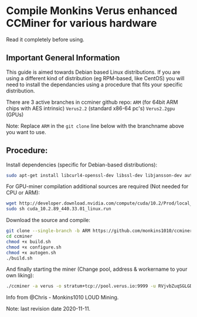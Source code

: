 # Compile Monkins Verus enhanced CCMiner for various hardware

Read it completely before using.

## Important General Information

This guide is aimed towards Debian based Linux distributions. If you are using a different kind of distribution
(eg RPM-based, like CentOS) you will need to install the dependancies using a procedure that fits your
specific distribution.

There are 3 active branches in ccminer github repo:
  `ARM`             (for 64bit ARM chips with AES intrinsic)
  `Verus2.2`        (standard x86-64 pc's)
  `Verus2.2gpu`     (GPUs)

Note: Replace `ARM` in the `git clone` line below with the branchname above you want to use.

## Procedure:

Install dependencies (specific for Debian-based distributions):
```bash
sudo apt-get install libcurl4-openssl-dev libssl-dev libjansson-dev automake autotools-dev build-essential
```
For GPU-miner compilation additional sources are required (Not needed for CPU or ARM):
```bash
wget http://developer.download.nvidia.com/compute/cuda/10.2/Prod/local_installers/cuda_10.2.89_440.33.01_linux.run
sudo sh cuda_10.2.89_440.33.01_linux.run
```
Download the source and compile:
```bash
git clone --single-branch -b ARM https://github.com/monkins1010/ccminer.git
cd ccminer
chmod +x build.sh
chmod +x configure.sh
chmod +x autogen.sh
./build.sh
```
And finally starting the miner (Change pool, address & workername to your own liking):
```bash
./ccminer -a verus -o stratum+tcp://pool.verus.io:9999 -u RVjvbZuqSGLGDm1B9BFkbHWySPKEx4tfjQ.donator -p x
```

Info from @Chris - Monkins1010 LOUD Mining.

Note: last revision date 2020-11-11.
